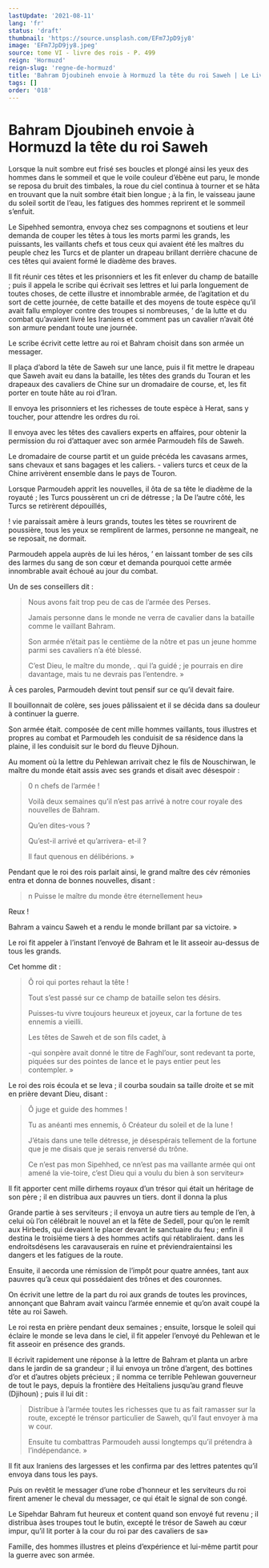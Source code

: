 ```yaml
---
lastUpdate: '2021-08-11'
lang: 'fr'
status: 'draft'
thumbnail: 'https://source.unsplash.com/EFm7JpD9jy8'
image: 'EFm7JpD9jy8.jpeg'
source: tome VI - livre des rois - P. 499
reign: 'Hormuzd'
reign-slug: 'regne-de-hormuzd'
title: 'Bahram Djoubineh envoie à Hormuzd la tête du roi Saweh | Le Livre des Rois | Shâhnâmeh'
tags: []
order: '018'
---
```


<!-- LTeX: language=fr -->

# Bahram Djoubineh envoie à Hormuzd la tête du roi Saweh

Lorsque la nuit sombre eut frisé ses boucles et plongé ainsi les yeux des hommes dans le sommeil et que le voile couleur d’ébène eut paru, le monde se reposa du bruit des timbales, la roue du ciel continua à tourner et se hâta en trouvant que la nuit sombre était bien longue ; à la fin, le vaisseau jaune du soleil sortit de l’eau, les fatigues des hommes reprirent et le sommeil s’enfuit.

Le Sipehhed semontra, envoya chez ses compagnons et soutiens et leur demanda de couper les têtes à tous les morts parmi les grands, les puissants, les vaillants chefs et tous ceux qui avaient été les maîtres du peuple chez les Turcs et de planter un drapeau brillant derrière chacune de ces têtes qui avaient formé le diadème des braves.

Il fit réunir ces têtes et les prisonniers et les fit enlever du champ de bataille ; puis il appela le scribe qui écrivait ses lettres et lui parla longuement de toutes choses, de cette illustre et innombrable armée, de l’agitation et du sort de cette journée, de cette bataille et des moyens de toute espèce qu’il avait fallu employer contre des troupes si nombreuses, ’ de la lutte et du combat qu’avaient livré les Iraniens et comment pas un cavalier n’avait ôté son armure pendant toute une journée.

Le scribe écrivit cette lettre au roi et Bahram choisit dans son armée un messager.

Il plaça d’abord la tête de Saweh sur une lance, puis il fit mettre le drapeau que Saweh avait eu dans la bataille, les têtes des grands du Touran et les drapeaux des cavaliers de Chine sur un dromadaire de course, et, les fit porter en toute hâte au roi d’Iran.

Il envoya les prisonniers et les richesses de toute espèce à Herat, sans y toucher, pour attendre les ordres du roi.

Il envoya avec les têtes des cavaliers experts en affaires, pour obtenir la permission du roi d’attaquer avec son armée Parmoudeh fils de Saweh.

Le dromadaire de course partit et un guide précéda les cavasans armes, sans chevaux et sans bagages et les caliers. -
valiers turcs et ceux de la Chine arrivèrent ensemble dans le pays de Touron.

Lorsque Parmoudeh apprit les nouvelles, il ôta de sa tête le diadème de la royauté ; les Turcs poussèrent un cri de détresse ; la De l’autre côté, les Turcs se retirèrent dépouillés,

!
vie paraissait amère à leurs grands, toutes les tètes se rouvrirent de poussière, tous les yeux se remplirent de larmes, personne ne mangeait, ne se reposait, ne dormait.

Parmoudeh appela auprès de lui les héros,
’ en laissant tomber de ses cils des larmes du sang de son cœur et demanda pourquoi cette armée innombrable avait échoué au jour du combat.

Un de ses conseillers dit :

> Nous avons fait trop peu de cas de l’armée des Perses.
>
> Jamais personne dans le monde ne verra de cavalier dans la bataille comme le vaillant Bahram.
>
> Son armée n’était pas le centième de la nôtre et pas un jeune homme parmi ses cavaliers n’a été blessé.
>
> C’est Dieu, le maître du monde,
. qui l’a guidé ; je pourrais en dire davantage, mais tu ne devrais pas l’entendre. »

À ces paroles, Parmoudeh devint tout pensif sur ce qu’il devait faire.

Il bouillonnait de colère, ses joues pâlissaient et il se décida dans sa douleur à continuer la guerre.

Son armée était. composée de cent mille hommes vaillants, tous illustres et propres au combat et Parmoudeh les conduisit de sa résidence dans la plaine, il les conduisit sur le bord du fleuve Djihoun.

Au moment où la lettre du Pehlewan arrivait chez le fils de Nouschirwan, le maître du monde était assis avec ses grands et disait avec désespoir :

> 0
n chefs de l’armée !
>
> Voilà deux semaines qu’il n’est pas arrivé à notre cour royale des nouvelles de Bahram.
>
> Qu’en dites-vous ?
>
> Qu’est-il arrivé et qu’arrivera-
et-il ?
>
> Il faut quenous en délibérions. »

Pendant que le roi des rois parlait ainsi, le grand maître des cév rémonies entra et donna de bonnes nouvelles, disant :

> n Puisse le maître du monde être éternellement heu»

Reux !

Bahram a vaincu Saweh et a rendu le monde brillant par sa victoire. »

Le roi fit appeler à l’instant l’envoyé de Bahram et le lit asseoir au-dessus de tous les grands.

Cet homme dit :

> Ô roi qui portes rehaut la tête !
>
> Tout s’est passé sur ce champ de bataille selon tes désirs.
>
> Puisses-tu vivre toujours heureux et joyeux, car la fortune de tes ennemis a vieilli.
>
> Les têtes de Saweh et de son fils cadet, à
>
> -qui sonpère avait donné le titre de Faghl’our, sont redevant ta porte, piquées sur des pointes de lance et le pays entier peut les contempler. »

Le roi des rois écoula et se leva ; il courba soudain sa taille droite et se mit en prière devant Dieu, disant :

> Ô juge et guide des hommes !
>
> Tu as anéanti mes ennemis, ô Créateur du soleil et de la lune !
>
> J’étais dans une telle détresse, je désespérais tellement de la fortune que je me disais que je serais renversé du trône.
>
> Ce n’est pas mon Sipehhed, ce nn’est pas ma vaillante armée qui ont amené la vie-toire, c’est Dieu qui a voulu du bien à son serviteur»

Il fit apporter cent mille dirhems royaux d’un trésor qui était un héritage de son père ; il en distribua aux pauvres un tiers. dont il donna la plus

Grande partie à ses serviteurs ; il envoya un autre tiers au temple de l’en, à celui où l’on célébrait le nouvel an et la fête de Sedell, pour qu’on le remît aux Hirbeds, qui devaient le placer devant le sanctuaire du feu ; enfin il destina le troisième tiers à des hommes actifs qui rétabliraient. dans les endroitsdésens les caravauserais en ruine et préviendraientainsi les dangers et les fatigues de la route.

Ensuite, il aecorda une rémission de l’impôt pour quatre années, tant aux pauvres qu’à ceux qui possédaient des trônes et des couronnes.

On écrivit une lettre de la part du roi aux grands de toutes les provinces, annonçant que Bahram avait vaincu l’armée ennemie et qu’on avait coupé la tête au roi Saweh.

Le roi resta en prière pendant deux semaines ; ensuite, lorsque le soleil qui éclaire le monde se leva dans le ciel, il fit appeler l’envoyé du Pehlewan et le fit asseoir en présence des grands.

Il écrivit rapidement une réponse à la lettre de Bahram et planta un arbre dans le jardin de sa grandeur ; il lui envoya un trône d’argent, des bottines d’or et d’autres objets précieux ; il nomma ce terrible Pehlewan gouverneur de tout le pays, depuis la frontière des Heïtaliens jusqu’au grand fleuve (Djihoun) ; puis il lui dit :

> Distribue à l’armée toutes les richesses que tu as fait ramasser sur la route, excepté le trénsor particulier de Saweh, qu’il faut envoyer à ma w cour.
>
> Ensuite tu combattras Parmoudeh aussi longtemps qu’il prétendra à l’indépendance. »

Il fit aux Iraniens des largesses et les confirma par des lettres patentes qu’il envoya dans tous les pays.

Puis on revêtit le messager d’une robe d’honneur et les serviteurs du roi firent amener le cheval du messager, ce qui était le signal de son congé.

Le Sipehdar Bahram fut heureux et content quand son envoyé fut revenu ; il distribua àses troupes tout le butin, excepté le trésor de Saweh au cœur impur, qu’il lit porter à la cour du roi par des cavaliers de sa»

Famille, des hommes illustres et pleins d’expérience et lui-même partit pour la guerre avec son armée.
